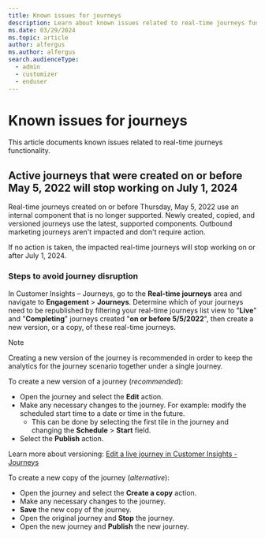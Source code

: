 ```yaml
---
title: Known issues for journeys
description: Learn about known issues related to real-time journeys functionality in Dynamics 365 Customer Insights - Journeys.
ms.date: 03/29/2024
ms.topic: article
author: alfergus
ms.author: alfergus
search.audienceType: 
  - admin
  - customizer
  - enduser
---
```


# Known issues for journeys

This article documents known issues related to real-time journeys functionality.

## Active journeys that were created on or before May 5, 2022 will stop working on July 1, 2024

Real-time journeys created on or before Thursday, May 5, 2022 use an internal component that is no longer supported. Newly created, copied, and versioned journeys use the latest, supported components. Outbound marketing journeys aren't impacted and don't require action.

If no action is taken, the impacted real-time journeys will stop working on or after July 1, 2024.

### Steps to avoid journey disruption

In Customer Insights – Journeys, go to the **Real-time journeys** area and navigate to **Engagement** > **Journeys**. Determine which of your journeys need to be republished by filtering your real-time journeys list view to "**Live**" and "**Completing**" journeys created "**on or before 5/5/2022**", then create a new version, or a copy, of these real-time journeys.

> [!NOTE]
> Creating a new version of the journey is recommended in order to keep the analytics for the journey scenario together under a single journey.

To create a new version of a journey (*recommended*):

- Open the journey and select the **Edit** action.
- Make any necessary changes to the journey. For example: modify the scheduled start time to a date or time in the future.  
    - This can be done by selecting the first tile in the journey and changing the **Schedule** > **Start** field.
- Select the **Publish** action.

Learn more about versioning: [Edit a live journey in Customer Insights - Journeys](real-time-marketing-edit-journey.md)

To create a new copy of the journey (*alternative*):

- Open the journey and select the **Create a copy** action.
- Make any necessary changes to the journey.
- **Save** the new copy of the journey.
- Open the original journey and **Stop** the journey.
- Open the new journey and **Publish** the new journey.
